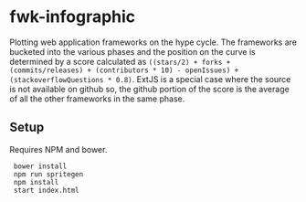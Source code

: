 # fwk-infographic

Plotting web application frameworks on the hype cycle. The frameworks are bucketed into the various phases and the position on the curve is determined by a score calculated as `((stars/2) + forks + (commits/releases) + (contributors * 10) - openIssues) + (stackoverflowQuestions * 0.8)`. ExtJS is a special case where the source is not available on github so, the github portion of the score is the average of all the other frameworks in the same phase.

## Setup

Requires NPM and bower.

     bower install
     npm run spritegen
     npm install
     start index.html
